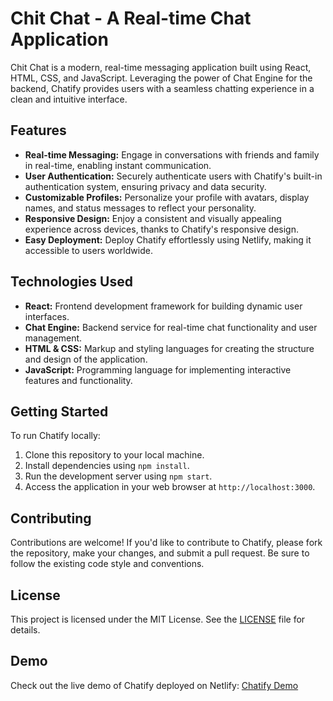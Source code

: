 # Chit Chat - A Real-time Chat Application

Chit Chat is a modern, real-time messaging application built using React, HTML, CSS, and JavaScript. Leveraging the power of Chat Engine for the backend, Chatify provides users with a seamless chatting experience in a clean and intuitive interface.

## Features

- **Real-time Messaging:** Engage in conversations with friends and family in real-time, enabling instant communication.
- **User Authentication:** Securely authenticate users with Chatify's built-in authentication system, ensuring privacy and data security.
- **Customizable Profiles:** Personalize your profile with avatars, display names, and status messages to reflect your personality.
- **Responsive Design:** Enjoy a consistent and visually appealing experience across devices, thanks to Chatify's responsive design.
- **Easy Deployment:** Deploy Chatify effortlessly using Netlify, making it accessible to users worldwide.

## Technologies Used

- **React:** Frontend development framework for building dynamic user interfaces.
- **Chat Engine:** Backend service for real-time chat functionality and user management.
- **HTML & CSS:** Markup and styling languages for creating the structure and design of the application.
- **JavaScript:** Programming language for implementing interactive features and functionality.

## Getting Started

To run Chatify locally:

1. Clone this repository to your local machine.
2. Install dependencies using `npm install`.
3. Run the development server using `npm start`.
4. Access the application in your web browser at `http://localhost:3000`.

## Contributing

Contributions are welcome! If you'd like to contribute to Chatify, please fork the repository, make your changes, and submit a pull request. Be sure to follow the existing code style and conventions.

## License

This project is licensed under the MIT License. See the [LICENSE](LICENSE) file for details.

## Demo

Check out the live demo of Chatify deployed on Netlify: [Chatify Demo](https://chitchat009.netlify.app/)
